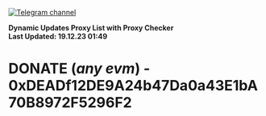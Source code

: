 [![Telegram channel](https://img.shields.io/endpoint?url=https://runkit.io/damiankrawczyk/telegram-badge/branches/master?url=https://t.me/n4z4v0d)](https://t.me/n4z4v0d) 

**Dynamic Updates Proxy List with Proxy Checker**  
**Last Updated: 19.12.23 01:49**

# DONATE (_any evm_) - 0xDEADf12DE9A24b47Da0a43E1bA70B8972F5296F2
